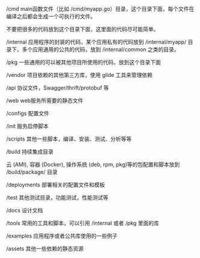 /cmd
main函数文件（比如 /cmd/myapp.go）目录，这个目录下面，每个文件在编译之后都会生成一个可执行的文件。

不要把很多的代码放到这个目录下面，这里面的代码尽可能简单。

/internal
应用程序的封装的代码，某个应用私有的代码放到 /internal/myapp/ 目录下，多个应用通用的公共的代码，放到 /internal/common 之类的目录。

/pkg
一些通用的可以被其他项目所使用的代码，放到这个目录下面

/vendor
项目依赖的其他第三方库，使用 glide 工具来管理依赖

/api
协议文件，Swagger/thrift/protobuf 等

/web
web服务所需要的静态文件

/configs
配置文件

/init
服务启停脚本

/scripts
其他一些脚本，编译、安装、测试、分析等等

/build
持续集成目录

云 (AMI), 容器 (Docker), 操作系统 (deb, rpm, pkg)等的包配置和脚本放到 /build/package/ 目录

/deployments
部署相关的配置文件和模板

/test
其他测试目录，功能测试，性能测试等

/docs
设计文档

/tools
常用的工具和脚本，可以引用 /internal 或者 /pkg 里面的库

/examples
应用程序或者公共库使用的一些例子

/assets
其他一些依赖的静态资源
